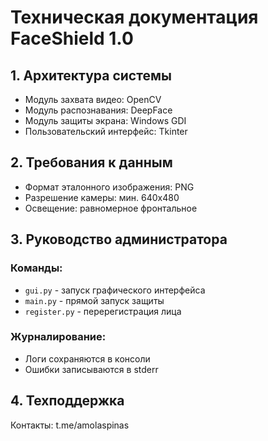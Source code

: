 # Техническая документация FaceShield 1.0

## 1. Архитектура системы
- Модуль захвата видео: OpenCV
- Модуль распознавания: DeepFace
- Модуль защиты экрана: Windows GDI
- Пользовательский интерфейс: Tkinter

## 2. Требования к данным
- Формат эталонного изображения: PNG
- Разрешение камеры: мин. 640x480
- Освещение: равномерное фронтальное

## 3. Руководство администратора
### Команды:
- `gui.py` - запуск графического интерфейса
- `main.py` - прямой запуск защиты
- `register.py` - перерегистрация лица

### Журналирование:
- Логи сохраняются в консоли
- Ошибки записываются в stderr

## 4. Техподдержка
Контакты: t.me/amolaspinas
